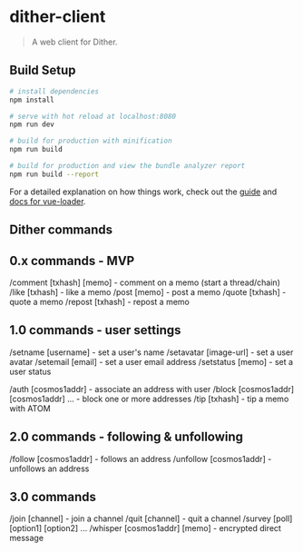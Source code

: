 # dither-client

> A web client for Dither.

## Build Setup

``` bash
# install dependencies
npm install

# serve with hot reload at localhost:8080
npm run dev

# build for production with minification
npm run build

# build for production and view the bundle analyzer report
npm run build --report
```

For a detailed explanation on how things work, check out the [guide](http://vuejs-templates.github.io/webpack/) and [docs for vue-loader](http://vuejs.github.io/vue-loader).

## Dither commands

## 0.x commands - MVP
/comment [txhash] [memo] - comment on a memo (start a thread/chain)
/like [txhash] - like a memo
/post [memo] - post a memo
/quote [txhash] - quote a memo
/repost [txhash] - repost a memo

## 1.0 commands - user settings

/setname [username] - set a user's name
/setavatar [image-url] - set a user avatar
/setemail [email] - set a user email address
/setstatus [memo] - set a user status

/auth [cosmos1addr] - associate an address with user
/block [cosmos1addr] [cosmos1addr] ... - block one or more addresses
/tip [txhash] - tip a memo with ATOM

## 2.0 commands - following & unfollowing

/follow [cosmos1addr] - follows an address
/unfollow [cosmos1addr] - unfollows an address

## 3.0 commands

/join [channel] - join a channel
/quit [channel] - quit a channel
/survey [poll] [option1] [option2] ...
/whisper [cosmos1addr] [memo] - encrypted direct message
